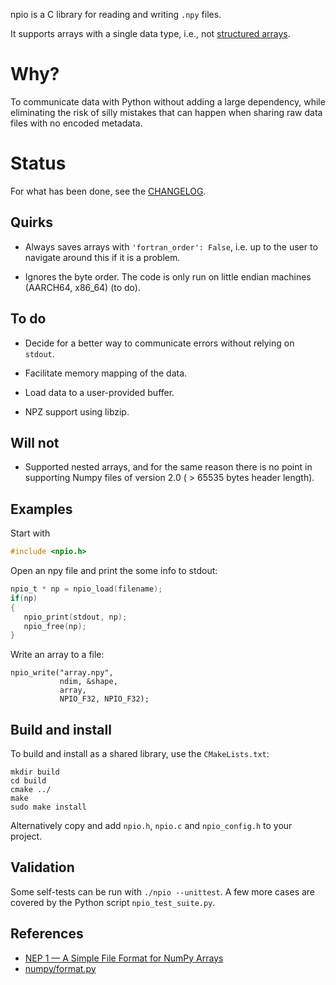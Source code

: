 npio is a C library for reading and writing `.npy` files.

It supports arrays with a single data type, i.e., not [structured
arrays](https://numpy.org/doc/stable/user/basics.rec.html).

# Why?

To communicate data with Python without adding a large dependency,
while eliminating the risk of silly mistakes that can happen when
sharing raw data files with no encoded metadata.

# Status

For what has been done, see the [CHANGELOG](CHANGELOG.md).

## Quirks

- Always saves arrays with `'fortran_order': False`, i.e. up to the
  user to navigate around this if it is a problem.

- Ignores the byte order. The code is only run on little endian
  machines (AARCH64, x86_64) (to do).

## To do

- Decide for a better way to communicate errors without relying on
  `stdout`.

- Facilitate memory mapping of the data.

- Load data to a user-provided buffer.

- NPZ support using libzip.

## Will not

- Supported nested arrays, and for the same reason there is no point
  in supporting Numpy files of version 2.0 ( > 65535 bytes header
  length).


## Examples

Start with
``` c
#include <npio.h>
```

Open an npy file and print the some info to stdout:

``` c
npio_t * np = npio_load(filename);
if(np)
{
   npio_print(stdout, np);
   npio_free(np);
}
```

Write an array to a file:

``` shell
npio_write("array.npy",
           ndim, &shape,
           array,
           NPIO_F32, NPIO_F32);
```



## Build and install
To build and install as a shared library, use the `CMakeLists.txt`:

``` shell
mkdir build
cd build
cmake ../
make
sudo make install
```

Alternatively copy and add `npio.h`, `npio.c` and `npio_config.h` to
your project.

## Validation

Some self-tests can be run with `./npio --unittest`. A few more cases
are covered by the Python script `npio_test_suite.py`.


## References
- [NEP 1 — A Simple File Format for NumPy
Arrays](https://github.com/numpy/numpy/blob/067cb067cb17a20422e51da908920a4fbb3ab851/doc/neps/nep-0001-npy-format.rst)
- [numpy/format.py](https://github.com/numpy/numpy/blob/main/numpy/lib/format.py)
